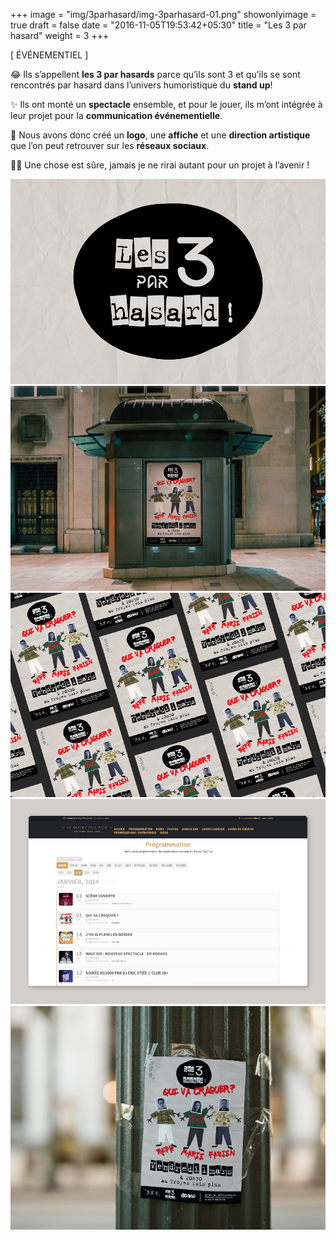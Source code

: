 +++
image = "img/3parhasard/img-3parhasard-01.png"
showonlyimage = true
draft = false
date = "2016-11-05T19:53:42+05:30"
title = "Les 3 par hasard"
weight = 3
+++


[ ÉVÉNEMENTIEL ]
<!--more-->

😂 Ils s’appellent **les 3 par hasards** parce qu’ils sont 3 et qu’ils se sont rencontrés par hasard dans l’univers humoristique du **stand up**!

✨ Ils ont monté un **spectacle** ensemble, et pour le jouer, ils m’ont intégrée à leur projet pour la **communication événementielle**.

📌 Nous avons donc créé un **logo**, une **affiche** et une **direction artistique** que l’on peut retrouver sur les **réseaux sociaux**.

👌🏻 Une chose est sûre, jamais je ne rirai autant pour un projet à l’avenir !

![This is me][1]
![This is me][2]
![This is me][3]
![This is me][4]
![This is me][5]

[1]: /img/3parhasard/img-3parhasard-01.png
[2]: /img/3parhasard/img-3parhasard-02.png
[3]: /img/3parhasard/img-3parhasard-03.png
[4]: /img/3parhasard/img-3parhasard-04.png
[5]: /img/3parhasard/img-3parhasard-05.png
